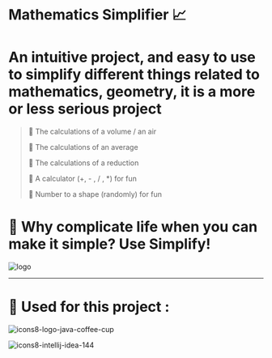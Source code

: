 ﻿# Mathematics Simplifier 📈
 
# An intuitive project, and easy to use to simplify different things related to mathematics, geometry, it is a more or less serious project
> 🔹 The calculations of a volume / an air 
>
> 🔹 The calculations of an average 
>
> 🔹 The calculations of a reduction 
>
> 🔹 A calculator (+, - , / , *) for fun
>
> 🔹 Number to a shape (randomly) for fun

# 🌴 Why complicate life when you can make it simple? Use Simplify!

![logo](https://user-images.githubusercontent.com/47704223/128952330-d92597d7-9cda-498a-8bd8-eca54de89661.png)

---

# 🔨 Used for this project  :

![icons8-logo-java-coffee-cup](https://user-images.githubusercontent.com/47704223/128952567-bc018c34-768b-44af-b16d-def0185659cc.gif)

![icons8-intellij-idea-144](https://user-images.githubusercontent.com/47704223/128952644-4a609472-85f2-480a-8316-546e9bd47300.png)


